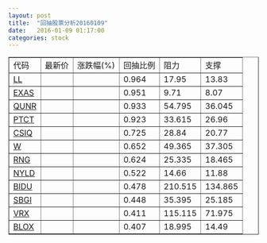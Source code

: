 ```yaml
---
layout: post
title:  "回抽股票分析20160109"
date:   2016-01-09 01:17:00
categories: stock
---
```

<script type="text/javascript">
var stockList = []
stockList.push('gb_ll');
stockList.push('gb_exas');
stockList.push('gb_qunr');
stockList.push('gb_ptct');
stockList.push('gb_csiq');
stockList.push('gb_w');
stockList.push('gb_rng');
stockList.push('gb_nyld');
stockList.push('gb_bidu');
stockList.push('gb_sbgi');
stockList.push('gb_vrx');
stockList.push('gb_blox');
</script>
<table border="1">
 <tr>
 <td>代码</td>
 <td>最新价</td>
 <td>涨跌幅(%)</td>
 <td>回抽比例</td>
 <td>阻力</td>
 <td>支撑</td>
</tr>
  <tr id="ll">
  <td><a href="http://stock.finance.sina.com.cn/usstock/quotes/LL.html" target="_blank">LL</a></td><td></td><td></td><td>0.964</td><td>17.95</td><td>13.83</td></tr>
  <tr id="exas">
  <td><a href="http://stock.finance.sina.com.cn/usstock/quotes/EXAS.html" target="_blank">EXAS</a></td><td></td><td></td><td>0.951</td><td>9.71</td><td>8.07</td></tr>
  <tr id="qunr">
  <td><a href="http://stock.finance.sina.com.cn/usstock/quotes/QUNR.html" target="_blank">QUNR</a></td><td></td><td></td><td>0.933</td><td>54.795</td><td>36.045</td></tr>
  <tr id="ptct">
  <td><a href="http://stock.finance.sina.com.cn/usstock/quotes/PTCT.html" target="_blank">PTCT</a></td><td></td><td></td><td>0.923</td><td>33.615</td><td>26.96</td></tr>
  <tr id="csiq">
  <td><a href="http://stock.finance.sina.com.cn/usstock/quotes/CSIQ.html" target="_blank">CSIQ</a></td><td></td><td></td><td>0.725</td><td>28.84</td><td>20.77</td></tr>
  <tr id="w">
  <td><a href="http://stock.finance.sina.com.cn/usstock/quotes/W.html" target="_blank">W</a></td><td></td><td></td><td>0.652</td><td>49.365</td><td>37.305</td></tr>
  <tr id="rng">
  <td><a href="http://stock.finance.sina.com.cn/usstock/quotes/RNG.html" target="_blank">RNG</a></td><td></td><td></td><td>0.624</td><td>25.335</td><td>18.465</td></tr>
  <tr id="nyld">
  <td><a href="http://stock.finance.sina.com.cn/usstock/quotes/NYLD.html" target="_blank">NYLD</a></td><td></td><td></td><td>0.522</td><td>14.66</td><td>11.88</td></tr>
  <tr id="bidu">
  <td><a href="http://stock.finance.sina.com.cn/usstock/quotes/BIDU.html" target="_blank">BIDU</a></td><td></td><td></td><td>0.478</td><td>210.515</td><td>134.865</td></tr>
  <tr id="sbgi">
  <td><a href="http://stock.finance.sina.com.cn/usstock/quotes/SBGI.html" target="_blank">SBGI</a></td><td></td><td></td><td>0.448</td><td>35.395</td><td>25.185</td></tr>
  <tr id="vrx">
  <td><a href="http://stock.finance.sina.com.cn/usstock/quotes/VRX.html" target="_blank">VRX</a></td><td></td><td></td><td>0.411</td><td>115.115</td><td>71.975</td></tr>
  <tr id="blox">
  <td><a href="http://stock.finance.sina.com.cn/usstock/quotes/BLOX.html" target="_blank">BLOX</a></td><td></td><td></td><td>0.407</td><td>18.995</td><td>14.49</td></tr>
</table>
